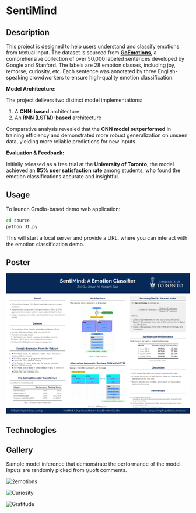 # SentiMind

## Description
This project is designed to help users understand and classify emotions from textual input.  The dataset is sourced from **[GoEmotions](https://huggingface.co/datasets/google-research-datasets/go_emotions)**, a comprehensive collection of over 50,000 labeled sentences developed by Google and Stanford. The labels are 28 emotion classes, including joy, remorse, curiosity, etc. Each sentence was annotated by three English-speaking crowdworkers to ensure high-quality emotion classification. 

**Model Architecture:**

The project delivers two distinct model implementations:

1. A **CNN-based** architecture
2. An **RNN (LSTM)-based** architecture

Comparative analysis revealed that the **CNN model outperformed** in training efficiency and demonstrated more robust generalization on unseen data, yielding more reliable predictions for new inputs.

**Evaluation & Feedback:**

Initially released as a free trial at the **University of Toronto**, the model achieved an **85% user satisfaction rate** among students, who found the emotion classifications accurate and insightful.



## Usage

To launch Gradio-based demo web application:

```bash
cd source
python UI.py
```

This will start a local server and provide a URL, where you can interact with the emotion classification demo.

## Poster

![poster](assets/poster.png)



## Technologies





## Gallery

Sample model inference that demonstrate the performance of the model. Inputs are randomly picked from r/uoft comments.

![2emotions](C:\Users\Administrator\Desktop\SentiMind\assets\2emotions.png)

![Curiosity](C:\Users\Administrator\Desktop\SentiMind\assets\Curiosity.png)

![Gratitude](C:\Users\Administrator\Desktop\SentiMind\assets\Gratitude.png)